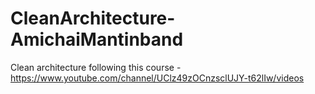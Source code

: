 # CleanArchitecture-AmichaiMantinband
Clean architecture following this course - https://www.youtube.com/channel/UClz49zOCnzsclUJY-t62lIw/videos
